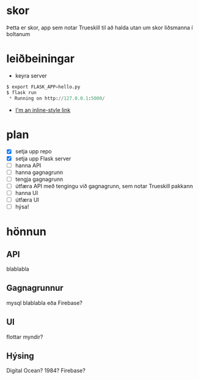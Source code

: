 # skor
Þetta er skor, app sem notar Trueskill til að halda utan um skor liðsmanna í boltanum

# leiðbeiningar
- keyra server 
```python
$ export FLASK_APP=hello.py
$ flask run
 * Running on http://127.0.0.1:5000/
```

- [I'm an inline-style link](https://www.google.com)


# plan
- [x] setja upp repo
- [x] setja upp Flask server
- [ ] hanna API
- [ ] hanna gagnagrunn
- [ ] tengja gagnagrunn
- [ ] útfæra API með tengingu við gagnagrunn, sem notar Trueskill pakkann
- [ ] hanna UI
- [ ] útfæra UI
- [ ] hýsa!

# hönnun

## API
blablabla

## Gagnagrunnur
mysql blablabla
eða Firebase?

## UI
flottar myndir?

## Hýsing
Digital Ocean? 1984? Firebase?
